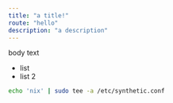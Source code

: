 ```yaml
---
title: "a title!"
route: "hello"
description: "a description"
---
```

body text
- list
- list 2

``` bash
echo 'nix' | sudo tee -a /etc/synthetic.conf
```
